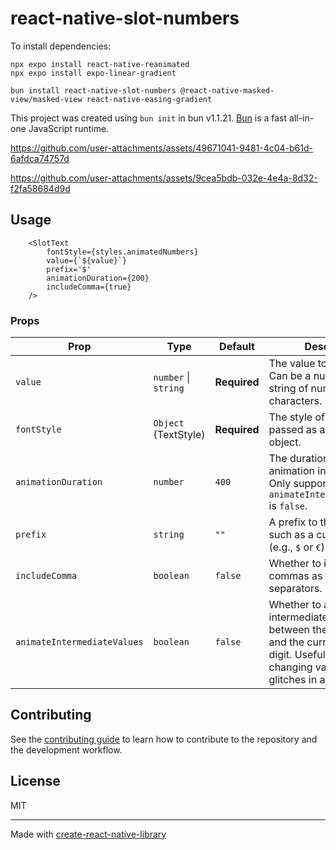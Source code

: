 # react-native-slot-numbers

To install dependencies:

```
npx expo install react-native-reanimated
npx expo install expo-linear-gradient

bun install react-native-slot-numbers @react-native-masked-view/masked-view react-native-easing-gradient
```

This project was created using `bun init` in bun v1.1.21. [Bun](https://bun.sh) is a fast all-in-one JavaScript runtime.



https://github.com/user-attachments/assets/49671041-9481-4c04-b61d-6afdca74757d



https://github.com/user-attachments/assets/9cea5bdb-032e-4e4a-8d32-f2fa58684d9d


## Usage

```
    <SlotText
        fontStyle={styles.animatedNumbers}
        value={`${value}`}
        prefix='$'
        animationDuration={200}
        includeComma={true}
    />
```

### Props

| **Prop**                    | **Type**                | **Default** | **Description**                                                                                                                                   |
|-----------------------------|-------------------------|-------------|---------------------------------------------------------------------------------------------------------------------------------------------------|
| `value`                    | `number` \| `string`    | **Required** | The value to animate to. Can be a number or a string of numeric characters.                                                                      |
| `fontStyle`                | `Object` (TextStyle)    | **Required** | The style of the text, passed as a TextStyle object.                                                                                             |
| `animationDuration`        | `number`               | `400`       | The duration of the animation in milliseconds. Only supported when `animateIntermediateValues` is `false`.                                       |
| `prefix`                   | `string`               | `""`        | A prefix to the number, such as a currency symbol (e.g., `$` or `€`).                                                                            |
| `includeComma`             | `boolean`              | `false`     | Whether to include commas as thousand separators.                                                                                                |
| `animateIntermediateValues`| `boolean`              | `false`     | Whether to animate all intermediate numbers between the new value and the current value of a digit. Useful for rapidly changing values to prevent glitches in animation. |


## Contributing

See the [contributing guide](CONTRIBUTING.md) to learn how to contribute to the repository and the development workflow.

## License

MIT

---

Made with [create-react-native-library](https://github.com/callstack/react-native-builder-bob)
